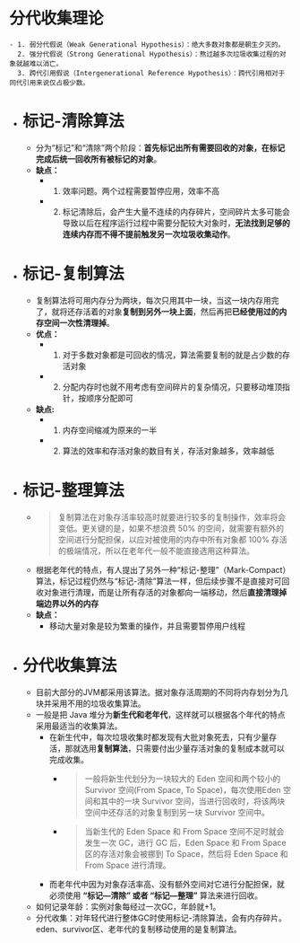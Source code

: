 # 分代收集理论
	- 1. 弱分代假说（Weak Generational Hypothesis）：绝大多数对象都是朝生夕灭的。
	  2. 强分代假说（Strong Generational Hypothesis）：熬过越多次垃圾收集过程的对象就越难以消亡。
	  3. 跨代引用假说（Intergenerational Reference Hypothesis）：跨代引用相对于同代引用来说仅占极少数。
- # 标记-清除算法
	- 分为“标记”和“清除”两个阶段：**首先标记出所有需要回收的对象，在标记完成后统一回收所有被标记的对象**。
	- **缺点：**
		- 1. 效率问题。两个过程需要暂停应用，效率不高
		- 2. 标记清除后，会产生大量不连续的内存碎片，空间碎片太多可能会导致以后在程序运行过程中需要分配较大对象时，**无法找到足够的连续内存而不得不提前触发另一次垃圾收集动作**。
- # 标记-复制算法
	- 复制算法将可用内存分为两块，每次只用其中一块，当这一块内存用完了，就将还存活着的对象**复制到另外一块上面**，然后再把**已经使用过的内存空间一次性清理掉**。
	- **优点：**
		- 1. 对于多数对象都是可回收的情况，算法需要复制的就是占少数的存活对象
		- 2. 分配内存时也就不用考虑有空间碎片的复杂情况，只要移动堆顶指针，按顺序分配即可
	- **缺点:**
		- 1. 内存空间缩减为原来的一半
		- 2. 算法的效率和存活对象的数目有关，存活对象越多，效率越低
- # 标记-整理算法
	- > 复制算法在对象存活率较高时就要进行较多的复制操作，效率将会变低。更关键的是，如果不想浪费 50% 的空间，就需要有额外的空间进行分配担保，以应对被使用的内存中所有对象都 100% 存活的极端情况，所以在老年代一般不能直接选用这种算法。
	- 根据老年代的特点，有人提出了另外一种“标记-整理”（Mark-Compact）算法，标记过程仍然与“标记-清除”算法一样，但后续步骤不是直接对可回收对象进行清理，而是让所有存活的对象都向一端移动，然后**直接清理掉端边界以外的内存**
	- **缺点：**
		- 移动大量对象是较为繁重的操作，并且需要暂停用户线程
- # 分代收集算法
	- 目前大部分的JVM都采用该算法。据对象存活周期的不同将内存划分为几块并采用不用的垃圾收集算法。
	- 一般是把 Java 堆分为**新生代和老年代**，这样就可以根据各个年代的特点采用最适当的收集算法。
		- 在新生代中，每次垃圾收集时都发现有大批对象死去，只有少量存活，那就选用**复制算法**，只需要付出少量存活对象的复制成本就可以完成收集。
			- > 一般将新生代划分为一块较大的 Eden 空间和两个较小的 Survivor 空间(From Space, To Space)，每次使用Eden 空间和其中的一块 Survivor 空间，当进行回收时，将该两块空间中还存活的对象复制到另一块 Survivor 空间中。
			- > 当新生代的 Eden Space 和 From Space 空间不足时就会发生一次 GC，进行 GC 后，Eden Space 和 From Space 区的存活对象会被挪到 To Space，然后将 Eden Space 和 From Space 进行清理。
		- 而老年代中因为对象存活率高、没有额外空间对它进行分配担保，就必须使用 **“标记—清除” 或者 “标记—整理”** 算法来进行回收。
	- 如何记录年龄：实例对象每经过一次GC，年龄就+1。
	- 分代收集：对年轻代进行整体GC时使用标记-清除算法，会有内存碎片。eden、survivor区、老年代的复制移动使用的是复制算法。